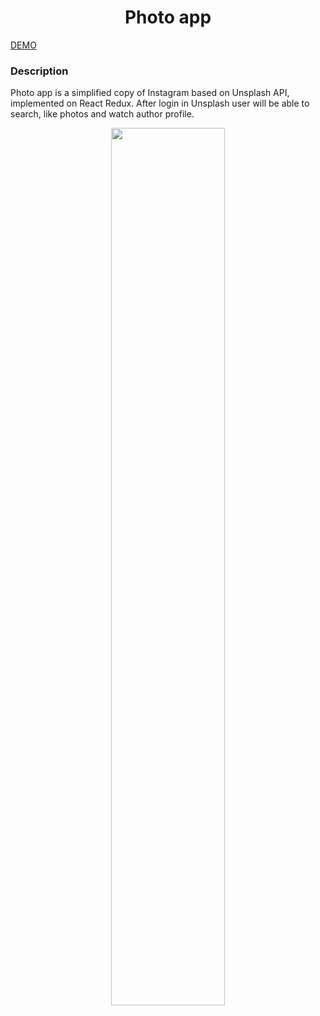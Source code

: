 <h1 align='center'>Photo app</h1>
<a align='center' href='http://photoapp.iiwebdev.mcdir.ru/'>DEMO</a>

### Description
Photo app is a simplified copy of Instagram based on Unsplash API, implemented on React Redux. 
After login in Unsplash user will be able to search, like photos and watch author profile.
<p align="center"><img src="https://media.giphy.com/media/s0T9ygdlrPOpUxtKVR/giphy.gif" width="60%"></p>

